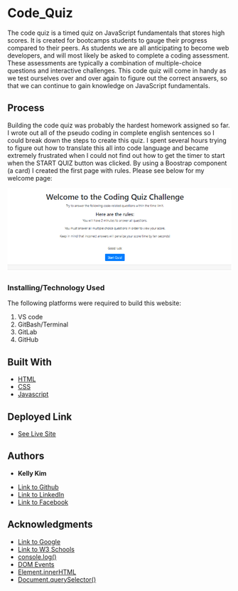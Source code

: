 # Code_Quiz

The code quiz is a timed quiz on JavaScript fundamentals that stores high scores. It is created for bootcamps students to gauge their progress compared to their peers. As students we are all anticipating to become web developers, and will most likely be asked to complete a coding assessment. These assessments are typically a combination of multiple-choice questions and interactive challenges. This code quiz will come in handy as we test ourselves over and over again to figure out the correct answers, so that we can continue to gain knowledge on JavaScript fundamentals.

## Process

Building the code quiz was probably the hardest homework assigned so far. I wrote out all of the pseudo coding in complete english sentences so I could break down the steps to create this quiz. I spent several hours trying to figure out how to translate this all into code language and became extremely frustrated when I could not find out how to get the timer to start when the START QUIZ button was clicked. By using a Boostrap component (a card) I created the first page with rules. Please see below for my welcome page: 

![Image](codequiz.png)

### Installing/Technology Used

The following platforms were required to build this website:

1) VS code
2) GitBash/Terminal
3) GitLab
4) GitHub

## Built With

* [HTML](https://developer.mozilla.org/en-US/docs/Web/HTML)
* [CSS](https://developer.mozilla.org/en-US/docs/Web/CSS)
* [Javascript](https://developer.mozilla.org/en-US/doc/Web/CSS)

## Deployed Link

* [See Live Site](https://kellykim831.github.io/Code_Quiz/)


## Authors

* **Kelly Kim** 

- [Link to Github](https://github.com/kellykim831)
- [Link to LinkedIn](https://www.linkedin.com/in/realtorkellykim/)
- [Link to Facebook](https://www.facebook.com/kimkelz)


## Acknowledgments

* [Link to Google](https://www.google.com)
* [Link to W3 Schools](https://www.w3schools.com)
* [console.log()](https://developer.mozilla.org/en-US/docs/Web/API/Console/log)
* [DOM Events](https://www.w3schools.com/jsref/dom_obj_event.asp)
* [Element.innerHTML](https://developer.mozilla.org/en-US/docs/Web/API/Element/innerHTML)
* [Document.querySelector()](https://developer.mozilla.org/en-US/docs/Web/API/Document/querySelector)